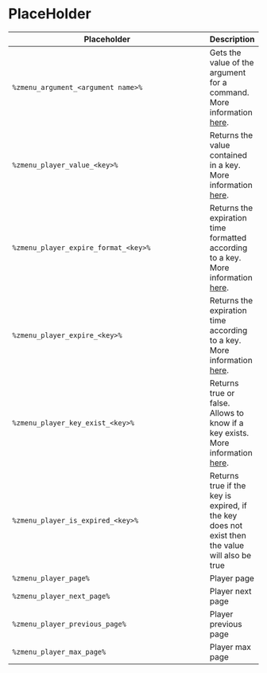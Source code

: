 # PlaceHolder



<table><thead><tr><th width="385.23821068506163">Placeholder</th><th>Description</th></tr></thead><tbody><tr><td><code>%zmenu_argument_&#x3C;argument name>%</code></td><td>Gets the value of the argument for a command. More information <a href="commands.md#arguments">here</a>.</td></tr><tr><td><code>%zmenu_player_value_&#x3C;key>%</code></td><td>Returns the value contained in a key.  More information <a href="player-data.md">here</a>.</td></tr><tr><td><code>%zmenu_player_expire_format_&#x3C;key>%</code></td><td>Returns the expiration time formatted according to a key. More information <a href="player-data.md">here</a>.</td></tr><tr><td><code>%zmenu_player_expire_&#x3C;key>%</code></td><td>Returns the expiration time according to a key. More information <a href="player-data.md">here</a>.</td></tr><tr><td><code>%zmenu_player_key_exist_&#x3C;key>%</code></td><td>Returns true or false. Allows to know if a key exists. More information <a href="player-data.md">here</a>.</td></tr><tr><td><code>%zmenu_player_is_expired_&#x3C;key>%</code></td><td>Returns true if the key is expired, if the key does not exist then the value will also be true</td></tr><tr><td><code>%zmenu_player_page%</code></td><td>Player page</td></tr><tr><td><code>%zmenu_player_next_page%</code></td><td>Player next page</td></tr><tr><td><code>%zmenu_player_previous_page%</code></td><td>Player previous page</td></tr><tr><td><code>%zmenu_player_max_page%</code></td><td>Player max page</td></tr></tbody></table>
